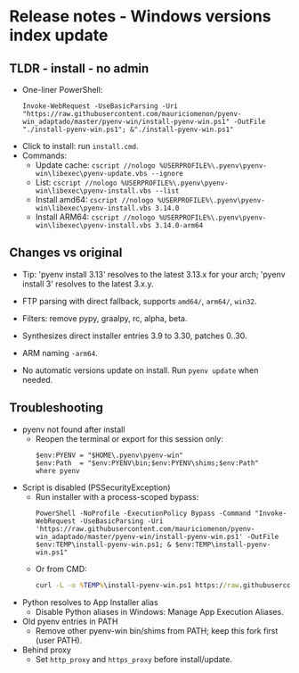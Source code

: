 # Release notes - Windows versions index update

## TLDR - install - no admin

- One-liner PowerShell:
  ```pwsh
  Invoke-WebRequest -UseBasicParsing -Uri "https://raw.githubusercontent.com/mauriciomenon/pyenv-win_adaptado/master/pyenv-win/install-pyenv-win.ps1" -OutFile "./install-pyenv-win.ps1"; &"./install-pyenv-win.ps1"
  ```
- Click to install: run `install.cmd`.
- Commands:
  - Update cache: `cscript //nologo %USERPROFILE%\.pyenv\pyenv-win\libexec\pyenv-update.vbs --ignore`
  - List: `cscript //nologo %USERPROFILE%\.pyenv\pyenv-win\libexec\pyenv-install.vbs --list`
  - Install amd64: `cscript //nologo %USERPROFILE%\.pyenv\pyenv-win\libexec\pyenv-install.vbs 3.14.0`
  - Install ARM64: `cscript //nologo %USERPROFILE%\.pyenv\pyenv-win\libexec\pyenv-install.vbs 3.14.0-arm64`

## Changes vs original
- Tip: 'pyenv install 3.13' resolves to the latest 3.13.x for your arch; 'pyenv install 3' resolves to the latest 3.x.y.


- FTP parsing with direct fallback, supports `amd64/`, `arm64/`, `win32`.
- Filters: remove pypy, graalpy, rc, alpha, beta.
- Synthesizes direct installer entries 3.9 to 3.30, patches 0..30.
- ARM naming `-arm64`.
- No automatic versions update on install. Run `pyenv update` when needed.

## Troubleshooting

- pyenv not found after install
  - Reopen the terminal or export for this session only:
    ```pwsh
    $env:PYENV = "$HOME\.pyenv\pyenv-win"
    $env:Path  = "$env:PYENV\bin;$env:PYENV\shims;$env:Path"
    where pyenv
    ```
- Script is disabled (PSSecurityException)
  - Run installer with a process-scoped bypass:
    ```pwsh
    PowerShell -NoProfile -ExecutionPolicy Bypass -Command "Invoke-WebRequest -UseBasicParsing -Uri 'https://raw.githubusercontent.com/mauriciomenon/pyenv-win_adaptado/master/pyenv-win/install-pyenv-win.ps1' -OutFile $env:TEMP\install-pyenv-win.ps1; & $env:TEMP\install-pyenv-win.ps1"
    ```
  - Or from CMD:
    ```cmd
    curl -L -o %TEMP%\install-pyenv-win.ps1 https://raw.githubusercontent.com/mauriciomenon/pyenv-win_adaptado/master/pyenv-win/install-pyenv-win.ps1 && powershell -NoProfile -ExecutionPolicy Bypass -File %TEMP%\install-pyenv-win.ps1
    ```
- Python resolves to App Installer alias
  - Disable Python aliases in Windows: Manage App Execution Aliases.
- Old pyenv entries in PATH
  - Remove other pyenv-win bin/shims from PATH; keep this fork first (user PATH).
- Behind proxy
  - Set `http_proxy` and `https_proxy` before install/update.
